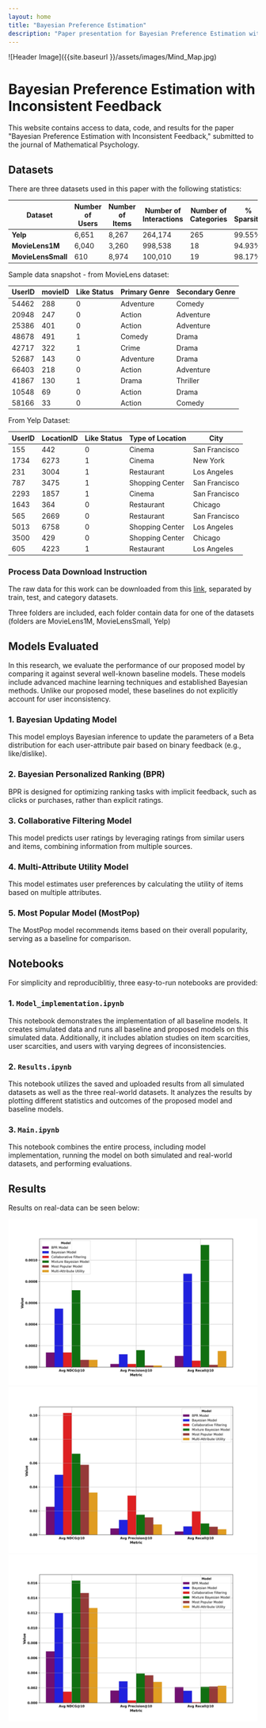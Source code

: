 ```yaml
---
layout: home
title: "Bayesian Preference Estimation"
description: "Paper presentation for Bayesian Preference Estimation with Inconsistent Feedback"
---
```



![Header Image]({{site.baseurl }}/assets/images/Mind_Map.jpg)


# Bayesian Preference Estimation with Inconsistent Feedback

This website contains access to data, code, and results for the paper "Bayesian Preference Estimation with Inconsistent Feedback," submitted to the journal of Mathematical Psychology.

## Datasets

There are three datasets used in this paper with the following statistics:


| **Dataset**       | **Number of Users** | **Number of Items** | **Number of Interactions** | **Number of Categories** | **% Sparsity** |
|-------------------|---------------------|---------------------|----------------------------|--------------------------|----------------|
| **Yelp**          | 6,651               | 8,267               | 264,174                    | 265                      | 99.55%         |
| **MovieLens1M**   | 6,040               | 3,260               | 998,538                    | 18                       | 94.93%         |
| **MovieLensSmall**| 610                 | 8,974               | 100,010                    | 19                       | 98.17%         |

Sample data snapshot - from MovieLens dataset:

| **UserID** | **movieID** | **Like Status** | **Primary Genre** | **Secondary Genre** |
|--------|---------|-------------|---------------|-----------------|
| 54462  | 288     | 0           | Adventure     | Comedy          |
| 20948  | 247     | 0           | Action        | Adventure       |
| 25386  | 401     | 0           | Action        | Adventure       |
| 48678  | 491     | 1           | Comedy        | Drama           |
| 42717  | 322     | 1           | Crime         | Drama           |
| 52687  | 143     | 0           | Adventure     | Drama           |
| 66403  | 218     | 0           | Action        | Adventure       |
| 41867  | 130     | 1           | Drama         | Thriller        |
| 10548  | 69      | 0           | Action        | Drama           |
| 58166  | 33      | 0           | Action        | Comedy          |

From Yelp Dataset:

| **UserID** | **LocationID** | **Like Status** | **Type of Location**  | **City**          |
|--------|---------|-------------|-------------------|----------------|
| 155    | 442     | 0           | Cinema            | San Francisco  |
| 1734   | 6273    | 1           | Cinema            | New York       |
| 231    | 3004    | 1           | Restaurant        | Los Angeles    |
| 787    | 3475    | 1           | Shopping Center   | San Francisco  |
| 2293   | 1857    | 1           | Cinema            | San Francisco  |
| 1643   | 364     | 0           | Restaurant        | Chicago        |
| 565    | 2669    | 0           | Restaurant        | San Francisco  |
| 5013   | 6758    | 0           | Shopping Center   | Los Angeles    |
| 3500   | 429     | 0           | Shopping Center   | Chicago        |
| 605    | 4223    | 1           | Restaurant        | Los Angeles    |


### Process Data Download Instruction
The raw data for this work can be downloaded from this [link](https://drive.google.com/drive/folders/1FJuFtMRYNtdmvzy-gaC1eynusRdsnnoJ?usp=sharing), separated by train, test, and category datasets.

Three folders are included, each folder contain data for one of the datasets (folders are MovieLens1M, MovieLensSmall, Yelp)
## Models Evaluated


In this research, we evaluate the performance of our proposed model by comparing it against several well-known baseline models. These models include advanced machine learning techniques and established Bayesian methods. Unlike our proposed model, these baselines do not explicitly account for user inconsistency.

### 1. Bayesian Updating Model
This model employs Bayesian inference to update the parameters of a Beta distribution for each user-attribute pair based on binary feedback (e.g., like/dislike). 

### 2. Bayesian Personalized Ranking (BPR)
BPR is designed for optimizing ranking tasks with implicit feedback, such as clicks or purchases, rather than explicit ratings.

### 3. Collaborative Filtering Model
This model predicts user ratings by leveraging ratings from similar users and items, combining information from multiple sources.

### 4. Multi-Attribute Utility Model
This model estimates user preferences by calculating the utility of items based on multiple attributes.

### 5. Most Popular Model (MostPop)
The MostPop model recommends items based on their overall popularity, serving as a baseline for comparison.

## Notebooks

For simplicity and reproduciblitiy, three easy-to-run notebooks are provided:

### 1. `Model_implementation.ipynb`
This notebook demonstrates the implementation of all baseline models. It creates simulated data and runs all baseline and proposed models on this simulated data. Additionally, it includes ablation studies on item scarcities, user scarcities, and users with varying degrees of inconsistencies.

### 2. `Results.ipynb`
This notebook utilizes the saved and uploaded results from all simulated datasets as well as the three real-world datasets. It analyzes the results by plotting different statistics and outcomes of the proposed model and baseline models.

### 3. `Main.ipynb`
This notebook combines the entire process, including model implementation, running the model on both simulated and real-world datasets, and performing evaluations.

## Results

Results on real-data can be seen below:

![Yelp Dataset Results](./bayesian/figs/Yelp_performance_comparison.jpg)
![MovieLens 1M Dataset Results](./bayesian/figs/MovieLens1M_performance_comparison.jpg)
![MovieLens Small Dataset Results](./bayesian/figs/MovieLensSmall_performance_comparison.jpg)
